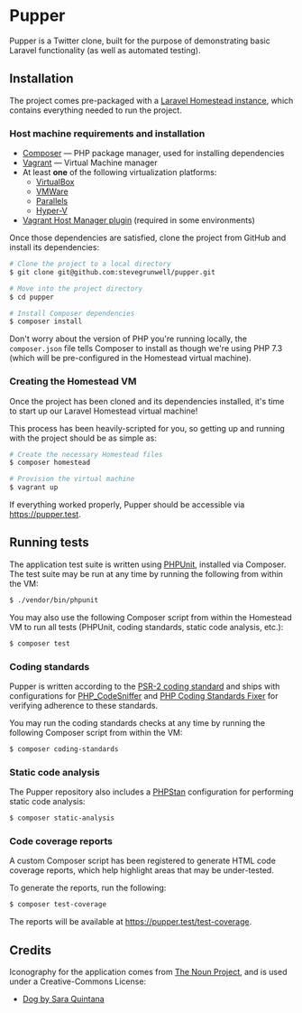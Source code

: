 # Pupper

Pupper is a Twitter clone, built for the purpose of demonstrating basic Laravel functionality (as well as automated testing).

## Installation

The project comes pre-packaged with a [Laravel Homestead instance](https://laravel.com/docs/master/homestead), which contains everything needed to run the project.

### Host machine requirements and installation

* [Composer](https://getcomposer.org/download/) — PHP package manager, used for installing dependencies
* [Vagrant](https://www.vagrantup.com/downloads.html) — Virtual Machine manager
* At least **one** of the following virtualization platforms:
    - [VirtualBox](https://www.virtualbox.org/wiki/Downloads)
    - [VMWare](https://www.vmware.com/)
    - [Parallels](https://www.parallels.com/products/desktop/)
    - [Hyper-V](https://docs.microsoft.com/en-us/virtualization/hyper-v-on-windows/quick-start/enable-hyper-v)
* [Vagrant Host Manager plugin](https://github.com/devopsgroup-io/vagrant-hostmanager) (required in some environments)

Once those dependencies are satisfied, clone the project from GitHub and install its dependencies:

```sh
# Clone the project to a local directory
$ git clone git@github.com:stevegrunwell/pupper.git

# Move into the project directory
$ cd pupper

# Install Composer dependencies
$ composer install
```

Don't worry about the version of PHP you're running locally, the `composer.json` file tells Composer to install as though we're using PHP 7.3 (which will be pre-configured in the Homestead virtual machine).

### Creating the Homestead VM

Once the project has been cloned and its dependencies installed, it's time to start up our Laravel Homestead virtual machine!

This process has been heavily-scripted for you, so getting up and running with the project should be as simple as:

```sh
# Create the necessary Homestead files
$ composer homestead

# Provision the virtual machine
$ vagrant up
```

If everything worked properly, Pupper should be accessible via <https://pupper.test>.

## Running tests

The application test suite is written using [PHPUnit](https://phpunit.de/), installed via Composer. The test suite may be run at any time by running the following from within the VM:

```sh
$ ./vendor/bin/phpunit
```

You may also use the following Composer script from within the Homestead VM to run all tests (PHPUnit, coding standards, static code analysis, etc.):

```sh
$ composer test
```

### Coding standards

Pupper is written according to the [PSR-2 coding standard](https://www.php-fig.org/psr/psr-2/) and ships with configurations for [PHP_CodeSniffer](https://github.com/squizlabs/PHP_CodeSniffer) and [PHP Coding Standards Fixer](https://github.com/FriendsOfPHP/PHP-CS-Fixer) for verifying adherence to these standards.

You may run the coding standards checks at any time by running the following Composer script from within the VM:

```sh
$ composer coding-standards
```

### Static code analysis

The Pupper repository also includes a [PHPStan](https://github.com/phpstan/phpstan) configuration for performing static code analysis:

```sh
$ composer static-analysis
```


### Code coverage reports

A custom Composer script has been registered to generate HTML code coverage reports, which help highlight areas that may be under-tested.

To generate the reports, run the following:

```sh
$ composer test-coverage
```

The reports will be available at <https://pupper.test/test-coverage>.

## Credits

Iconography for the application comes from [The Noun Project](https://thenounproject.com/), and is used under a Creative-Commons License:

* [Dog by Sara Quintana](https://thenounproject.com/term/dog/62011)
